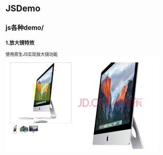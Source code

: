 # JSDemo
## js各种demo/<br>
### 1.放大镜特效<br>
使用原生JS实现放大镜功能<br>
![](https://github.com/yYohao/JSDemo/raw/master/放大镜/images/放大镜.png)

